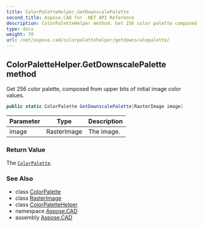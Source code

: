 ```yaml
---
title: ColorPaletteHelper.GetDownscalePalette
second_title: Aspose.CAD for .NET API Reference
description: ColorPaletteHelper method. Get 256 color palette composed from upper bits of initial image color values
type: docs
weight: 70
url: /net/aspose.cad/colorpalettehelper/getdownscalepalette/
---
```

## ColorPaletteHelper.GetDownscalePalette method

Get 256 color palette, composed from upper bits of initial image color values.

```csharp
public static ColorPalette GetDownscalePalette(RasterImage image)
```

| Parameter | Type | Description |
| --- | --- | --- |
| image | RasterImage | The image. |

### Return Value

The [`ColorPalette`](../../colorpalette/).

### See Also

* class [ColorPalette](../../colorpalette/)
* class [RasterImage](../../rasterimage/)
* class [ColorPaletteHelper](../)
* namespace [Aspose.CAD](../../../aspose.cad/)
* assembly [Aspose.CAD](../../../)



